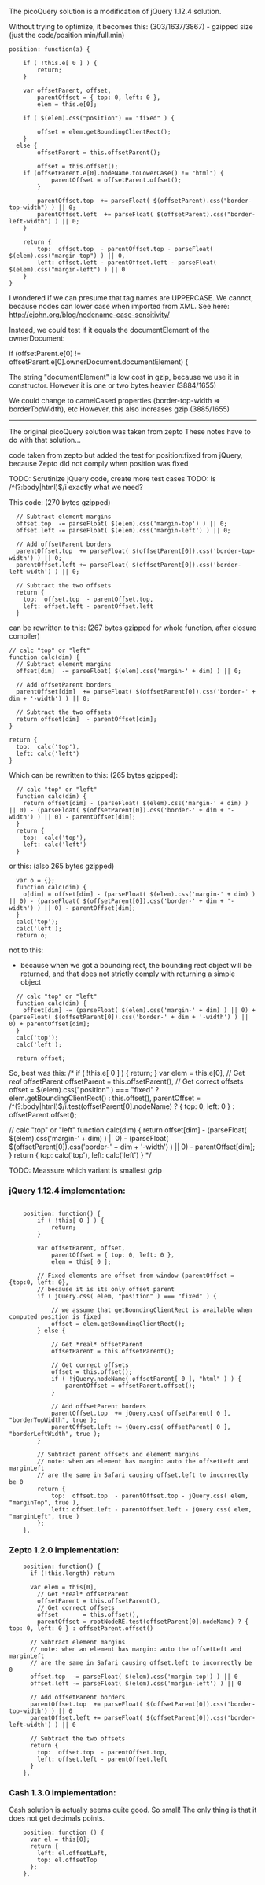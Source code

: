 The picoQuery solution is a modification of jQuery 1.12.4 solution.

Without trying to optimize, it becomes this: (303/1637/3867) - gzipped size (just the code/position.min/full.min)

```
position: function(a) {

	if ( !this.e[ 0 ] ) {
		return;
	}

	var offsetParent, offset,
		parentOffset = { top: 0, left: 0 },
		elem = this.e[0];

	if ( $(elem).css("position") == "fixed" ) {

		offset = elem.getBoundingClientRect();
	} 
  else {
		offsetParent = this.offsetParent();

		offset = this.offset();
    if (offsetParent.e[0].nodeName.toLowerCase() != "html") {
			parentOffset = offsetParent.offset();
		}

		parentOffset.top  += parseFloat( $(offsetParent).css("border-top-width") ) || 0;
		parentOffset.left  += parseFloat( $(offsetParent).css("border-left-width") ) || 0;
	}

	return {
		top:  offset.top  - parentOffset.top - parseFloat( $(elem).css("margin-top") ) || 0,
		left: offset.left - parentOffset.left - parseFloat( $(elem).css("margin-left") ) || 0
	}
}
```

I wondered if we can presume that tag names are UPPERCASE.
We cannot, because nodes can lower case when imported from XML. See here:
http://ejohn.org/blog/nodename-case-sensitivity/

Instead, we could test if it equals the documentElement of the ownerDocument:

  if (offsetParent.e[0] != offsetParent.e[0].ownerDocument.documentElement) {

The string "documentElement" is low cost in gzip, because we use it in constructor.
However it is one or two bytes heavier (3884/1655)

We could change to camelCased properties (border-top-width => borderTopWidth), etc
However, this also increases gzip (3885/1655)



-------

The original picoQuery solution was taken from zepto
These notes have to do with that solution...

code taken from zepto
but added the test for position:fixed from jQuery, because Zepto did not comply when position was fixed

TODO: Scrutinize jQuery code, create more test cases
TODO: Is /^(?:body|html)$/i exactly what we need?



This code: (270 bytes gzipped)
```
  // Subtract element margins
  offset.top  -= parseFloat( $(elem).css('margin-top') ) || 0;
  offset.left -= parseFloat( $(elem).css('margin-left') ) || 0;

  // Add offsetParent borders
  parentOffset.top  += parseFloat( $(offsetParent[0]).css('border-top-width') ) || 0;
  parentOffset.left += parseFloat( $(offsetParent[0]).css('border-left-width') ) || 0;

  // Subtract the two offsets
  return {
    top:  offset.top  - parentOffset.top,
    left: offset.left - parentOffset.left
  }
```

can be rewritten to this: (267 bytes gzipped for whole function, after closure compiler)

```
// calc "top" or "left"
function calc(dim) {
  // Subtract element margins
  offset[dim]  -= parseFloat( $(elem).css('margin-' + dim) ) || 0;

  // Add offsetParent borders
  parentOffset[dim]  += parseFloat( $(offsetParent[0]).css('border-' + dim + '-width') ) || 0;

  // Subtract the two offsets
  return offset[dim]  - parentOffset[dim];
}

return {
  top:  calc('top'),
  left: calc('left')
}
```

Which can be rewritten to this: (265 bytes gzipped):
```
  // calc "top" or "left"
  function calc(dim) {
    return offset[dim] - (parseFloat( $(elem).css('margin-' + dim) ) || 0) - (parseFloat( $(offsetParent[0]).css('border-' + dim + '-width') ) || 0) - parentOffset[dim];
  }
  return {
    top:  calc('top'),
    left: calc('left')
  }
```

or this: (also 265 bytes gzipped)
```
  var o = {};
  function calc(dim) {
    o[dim] = offset[dim] - (parseFloat( $(elem).css('margin-' + dim) ) || 0) - (parseFloat( $(offsetParent[0]).css('border-' + dim + '-width') ) || 0) - parentOffset[dim];
  }
  calc('top');
  calc('left');
  return o;
```

not to this:
- because when we got a bounding rect, the bounding rect object will be returned,
and that does not strictly comply with returning a simple object

```
  // calc "top" or "left"
  function calc(dim) {
    offset[dim] -= (parseFloat( $(elem).css('margin-' + dim) ) || 0) + (parseFloat( $(offsetParent[0]).css('border-' + dim + '-width') ) || 0) + parentOffset[dim];
  }
  calc('top');
  calc('left');

  return offset;

```

So, best was this:
/*
	if ( !this.e[ 0 ] ) {
		return;
	}
	var elem = this.e[0],
    // Get *real* offsetParent
    offsetParent = this.offsetParent(),
    // Get correct offsets
    offset       = $(elem).css("position" ) === "fixed" ? elem.getBoundingClientRect() : this.offset(),
    parentOffset = /^(?:body|html)$/i.test(offsetParent[0].nodeName) ? { top: 0, left: 0 } : offsetParent.offset();
  
  // calc "top" or "left"
  function calc(dim) {
    return offset[dim] - (parseFloat( $(elem).css('margin-' + dim) ) || 0) - (parseFloat( $(offsetParent[0]).css('border-' + dim + '-width') ) || 0) - parentOffset[dim];
  }
  return {
    top:  calc('top'),
    left: calc('left')
  }
*/




TODO: Meassure which variant is smallest gzip




### jQuery 1.12.4 implementation:

```

	position: function() {
		if ( !this[ 0 ] ) {
			return;
		}

		var offsetParent, offset,
			parentOffset = { top: 0, left: 0 },
			elem = this[ 0 ];

		// Fixed elements are offset from window (parentOffset = {top:0, left: 0},
		// because it is its only offset parent
		if ( jQuery.css( elem, "position" ) === "fixed" ) {

			// we assume that getBoundingClientRect is available when computed position is fixed
			offset = elem.getBoundingClientRect();
		} else {

			// Get *real* offsetParent
			offsetParent = this.offsetParent();

			// Get correct offsets
			offset = this.offset();
			if ( !jQuery.nodeName( offsetParent[ 0 ], "html" ) ) {
				parentOffset = offsetParent.offset();
			}

			// Add offsetParent borders
			parentOffset.top  += jQuery.css( offsetParent[ 0 ], "borderTopWidth", true );
			parentOffset.left += jQuery.css( offsetParent[ 0 ], "borderLeftWidth", true );
		}

		// Subtract parent offsets and element margins
		// note: when an element has margin: auto the offsetLeft and marginLeft
		// are the same in Safari causing offset.left to incorrectly be 0
		return {
			top:  offset.top  - parentOffset.top - jQuery.css( elem, "marginTop", true ),
			left: offset.left - parentOffset.left - jQuery.css( elem, "marginLeft", true )
		};
	},
```



### Zepto 1.2.0 implementation:
```
    position: function() {
      if (!this.length) return

      var elem = this[0],
        // Get *real* offsetParent
        offsetParent = this.offsetParent(),
        // Get correct offsets
        offset       = this.offset(),
        parentOffset = rootNodeRE.test(offsetParent[0].nodeName) ? { top: 0, left: 0 } : offsetParent.offset()

      // Subtract element margins
      // note: when an element has margin: auto the offsetLeft and marginLeft
      // are the same in Safari causing offset.left to incorrectly be 0
      offset.top  -= parseFloat( $(elem).css('margin-top') ) || 0
      offset.left -= parseFloat( $(elem).css('margin-left') ) || 0

      // Add offsetParent borders
      parentOffset.top  += parseFloat( $(offsetParent[0]).css('border-top-width') ) || 0
      parentOffset.left += parseFloat( $(offsetParent[0]).css('border-left-width') ) || 0

      // Subtract the two offsets
      return {
        top:  offset.top  - parentOffset.top,
        left: offset.left - parentOffset.left
      }
    },
```

### Cash 1.3.0 implementation:

Cash solution is actually seems quite good. So small!
The only thing is that it does not get decimals points.

```
    position: function () {
      var el = this[0];
      return {
        left: el.offsetLeft,
        top: el.offsetTop
      };
    },

```
